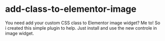 # add-class-to-elementor-image

You need add your custom CSS class to Elementor image widget? Me to! So i created this simple plugin to help. Just install and use the new controle in image widget.
